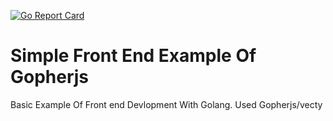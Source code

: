 [![Go Report Card](https://goreportcard.com/badge/github.com/ArifulProtik/gopherjs-vecty-example)](https://goreportcard.com/report/github.com/ArifulProtik/gopherjs-vecty-example)
# Simple Front End Example Of Gopherjs
Basic Example Of Front end Devlopment With Golang. 
Used Gopherjs/vecty

